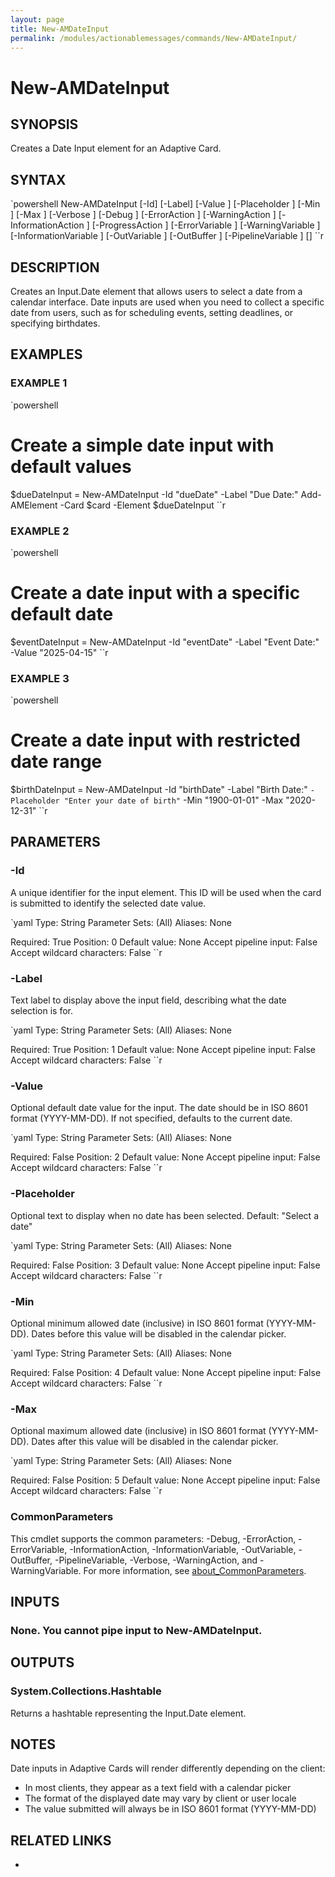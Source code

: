 ```yaml
---
layout: page
title: New-AMDateInput
permalink: /modules/actionablemessages/commands/New-AMDateInput/
---
```


# New-AMDateInput

## SYNOPSIS
Creates a Date Input element for an Adaptive Card.

## SYNTAX

`powershell
New-AMDateInput [-Id] <String> [-Label] <String> [-Value <String>] [-Placeholder <String>] [-Min <String>] [-Max <String>] [-Verbose <SwitchParameter>] [-Debug <SwitchParameter>] [-ErrorAction <ActionPreference>] [-WarningAction <ActionPreference>] [-InformationAction <ActionPreference>] [-ProgressAction <ActionPreference>] [-ErrorVariable <String>] [-WarningVariable <String>] [-InformationVariable <String>] [-OutVariable <String>] [-OutBuffer <Int32>] [-PipelineVariable <String>] [<CommonParameters>]
``r

## DESCRIPTION
Creates an Input.Date element that allows users to select a date from a calendar interface.
Date inputs are used when you need to collect a specific date from users, such as
for scheduling events, setting deadlines, or specifying birthdates.

## EXAMPLES

### EXAMPLE 1
`powershell
# Create a simple date input with default values
$dueDateInput = New-AMDateInput -Id "dueDate" -Label "Due Date:"
Add-AMElement -Card $card -Element $dueDateInput
``r

    

### EXAMPLE 2
`powershell
# Create a date input with a specific default date
$eventDateInput = New-AMDateInput -Id "eventDate" -Label "Event Date:" -Value "2025-04-15"
``r

    

### EXAMPLE 3
`powershell
# Create a date input with restricted date range
$birthDateInput = New-AMDateInput -Id "birthDate" -Label "Birth Date:" `
    -Placeholder "Enter your date of birth" `
    -Min "1900-01-01" -Max "2020-12-31"
``r

    

## PARAMETERS

### -Id
A unique identifier for the input element. This ID will be used when the card is submitted
to identify the selected date value.

`yaml
Type: String
Parameter Sets: (All)
Aliases: None

Required: True
Position: 0
Default value: None
Accept pipeline input: False
Accept wildcard characters: False
``r

### -Label
Text label to display above the input field, describing what the date selection is for.

`yaml
Type: String
Parameter Sets: (All)
Aliases: None

Required: True
Position: 1
Default value: None
Accept pipeline input: False
Accept wildcard characters: False
``r

### -Value
Optional default date value for the input. The date should be in ISO 8601 format (YYYY-MM-DD).
If not specified, defaults to the current date.

`yaml
Type: String
Parameter Sets: (All)
Aliases: None

Required: False
Position: 2
Default value: None
Accept pipeline input: False
Accept wildcard characters: False
``r

### -Placeholder
Optional text to display when no date has been selected.
Default: "Select a date"

`yaml
Type: String
Parameter Sets: (All)
Aliases: None

Required: False
Position: 3
Default value: None
Accept pipeline input: False
Accept wildcard characters: False
``r

### -Min
Optional minimum allowed date (inclusive) in ISO 8601 format (YYYY-MM-DD).
Dates before this value will be disabled in the calendar picker.

`yaml
Type: String
Parameter Sets: (All)
Aliases: None

Required: False
Position: 4
Default value: None
Accept pipeline input: False
Accept wildcard characters: False
``r

### -Max
Optional maximum allowed date (inclusive) in ISO 8601 format (YYYY-MM-DD).
Dates after this value will be disabled in the calendar picker.

`yaml
Type: String
Parameter Sets: (All)
Aliases: None

Required: False
Position: 5
Default value: None
Accept pipeline input: False
Accept wildcard characters: False
``r

### CommonParameters
This cmdlet supports the common parameters: -Debug, -ErrorAction, -ErrorVariable, -InformationAction, -InformationVariable, -OutVariable, -OutBuffer, -PipelineVariable, -Verbose, -WarningAction, and -WarningVariable. For more information, see [about_CommonParameters](https://learn.microsoft.com/en-us/powershell/module/microsoft.powershell.core/about/about_commonparameters).

## INPUTS
### None. You cannot pipe input to New-AMDateInput.

## OUTPUTS
### System.Collections.Hashtable
Returns a hashtable representing the Input.Date element.

## NOTES
Date inputs in Adaptive Cards will render differently depending on the client:
- In most clients, they appear as a text field with a calendar picker
- The format of the displayed date may vary by client or user locale
- The value submitted will always be in ISO 8601 format (YYYY-MM-DD)

## RELATED LINKS
* [](https://adaptivecards.io/explorer/Input.Date.html)

